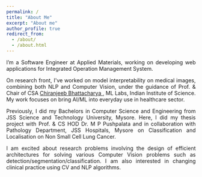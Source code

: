 ```yaml
---
permalink: /
title: "About Me"
excerpt: "About me"
author_profile: true
redirect_from: 
  - /about/
  - /about.html
---
```

<html>
<body>
<div style="text-align: justify;  text-justify: inter-word;">
<p>
I’m a Software Engineer at Applied Materials, working on developing web applications for Integrated Operation Management System.
</p>
<p>
On research front, I've worked on model interpretability on medical images, combining both NLP and Computer Vision, under the guidance of Prof. & Chair of CSA <a href="https://eecs.iisc.ac.in/people/chiranjib-bhattacharyya/">Chiranjeeb Bhattacharya </a>, ML Labs, Indian Institute of Science. My work focuses on bring AI/ML into everyday use in healthcare sector.  
</p>
<p>
Previously, I did my Bachelors in Computer Science and Engineering from JSS Science and Technology University, Mysore. Here, I did my thesis project with Prof. & CS HOD Dr. M P Pushpalata and in collaboration with Pathology Department, JSS Hospitals, Mysore  on Classification and Localisation on Non Small Cell Lung Cancer.
</p>
<p>
I am excited about research problems involving the design of efficient architectures for solving various Computer Vision problems such as detection/segmentation/classification. I am also interested in changing clinical practice using CV and NLP algorithms.
</p>
</div>



</body>
</html> 